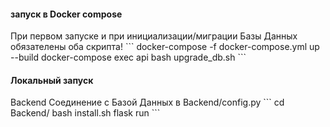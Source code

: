 <h4>запуск в Docker compose</h4>
При первом запуске и при инициализации/миграции Базы Данных обязателены оба скрипта!
```
docker-compose -f docker-compose.yml up --build
docker-compose exec api bash upgrade_db.sh
```
<h4>Локальный запуск</h4>
Backend
Соединение с Базой Данных в Backend/config.py
```
cd Backend/
bash install.sh
flask run
```

